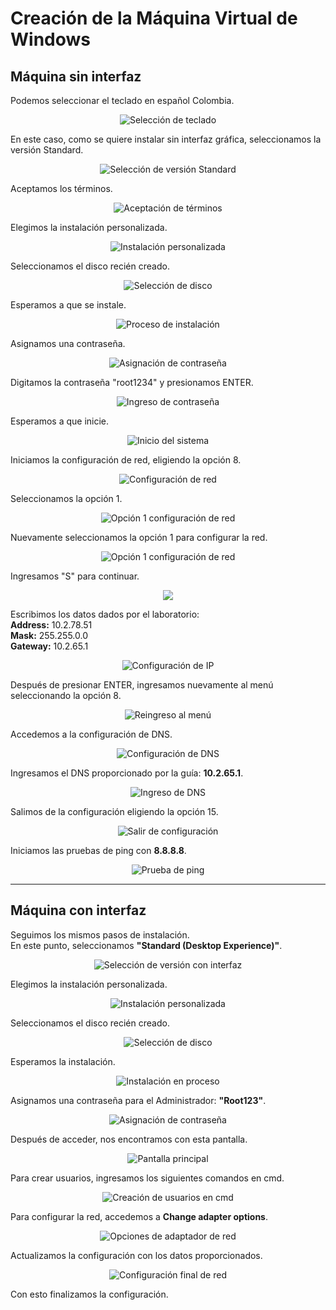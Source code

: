 # Creación de la Máquina Virtual de Windows

## Máquina sin interfaz

Podemos seleccionar el teclado en español Colombia.

<div align="center">
<img src="https://github.com/user-attachments/assets/09666b1a-a346-428e-801a-67a577c4ad2b" alt="Selección de teclado">
</div>

En este caso, como se quiere instalar sin interfaz gráfica, seleccionamos la versión Standard.

<div align="center">
<img src="https://github.com/user-attachments/assets/da526663-3a63-4d8d-9169-3b0ce9e4f3b3" alt="Selección de versión Standard">
</div>

Aceptamos los términos.

<div align="center">
<img src="https://github.com/user-attachments/assets/beb2b444-5014-46a0-b992-fe7cb0feb85e" alt="Aceptación de términos">
</div>

Elegimos la instalación personalizada.

<div align="center">
<img src="https://github.com/user-attachments/assets/3bfaa0ff-3db6-4a55-b7bc-d87f10b517b5" alt="Instalación personalizada">
</div>

Seleccionamos el disco recién creado.

<div align="center">
<img src="https://github.com/user-attachments/assets/55943cf2-80b1-41fb-858c-a7fa3b6b6e4c" alt="Selección de disco">
</div>

Esperamos a que se instale.

<div align="center">
<img src="https://github.com/user-attachments/assets/d31c719c-12b7-4dce-bc0a-7d3ffde4d45a" alt="Proceso de instalación">
</div>

Asignamos una contraseña.

<div align="center">
<img src="https://github.com/user-attachments/assets/94c9f194-e41f-4ae5-8e2e-67cd85882d41" alt="Asignación de contraseña">
</div>

Digitamos la contraseña "root1234" y presionamos ENTER.

<div align="center">
<img src="https://github.com/user-attachments/assets/68464a4f-e21b-42e1-8995-654d16c7578b" alt="Ingreso de contraseña">
</div>

Esperamos a que inicie.

<div align="center">
<img src="https://github.com/user-attachments/assets/a1fbd167-76ff-48ca-92aa-930070987e8e" alt="Inicio del sistema">
</div>

Iniciamos la configuración de red, eligiendo la opción 8.

<div align="center">
<img src="https://github.com/user-attachments/assets/efca80cd-8537-4427-8fa9-6c3116fa24b9" alt="Configuración de red">
</div>

Seleccionamos la opción 1.

<div align="center">
<img src="https://github.com/user-attachments/assets/89a8c6a5-44a8-46c3-9ae0-f093c5cf0438" alt="Opción 1 configuración de red">
</div>

Nuevamente seleccionamos la opción 1 para configurar la red.

<div align="center">
<img src="https://github.com/user-attachments/assets/e3cce41c-8481-438f-b00a-61192070f768" alt="Opción 1 configuración de red">
</div>

Ingresamos "S" para continuar.

<div align="center">
<img src="https://github.com/user-attachments/assets/bbee3e43-30ff-4367-841d-a70dead329ec">
</div>

Escribimos los datos dados por el laboratorio:  
**Address:** 10.2.78.51  
**Mask:** 255.255.0.0  
**Gateway:** 10.2.65.1  

<div align="center">
<img src="https://github.com/user-attachments/assets/9553d923-3c0d-471a-92aa-fdaf1818915c" alt="Configuración de IP">
</div>

Después de presionar ENTER, ingresamos nuevamente al menú seleccionando la opción 8.

<div align="center">
<img src="https://github.com/user-attachments/assets/a1605596-6157-4dba-bba5-c2eb086635fe" alt="Reingreso al menú">
</div>

Accedemos a la configuración de DNS.

<div align="center">
<img src="https://github.com/user-attachments/assets/1cdfb86b-dd2d-4253-bd28-5c43fc1c1e59" alt="Configuración de DNS">
</div>

Ingresamos el DNS proporcionado por la guía: **10.2.65.1**.

<div align="center">
<img src="https://github.com/user-attachments/assets/dc8b12dd-ff24-4455-aa48-2d8bfbad8d54" alt="Ingreso de DNS">
</div>

Salimos de la configuración eligiendo la opción 15.

<div align="center">
<img src="https://github.com/user-attachments/assets/5beb8399-a094-4b2e-8ed5-45b14617eb7f" alt="Salir de configuración">
</div>

Iniciamos las pruebas de ping con **8.8.8.8**.

<div align="center">
<img src="https://github.com/user-attachments/assets/6beeade2-2de1-4ac5-b1be-f7ab76d15fa0" alt="Prueba de ping">
</div>

---

## Máquina con interfaz

Seguimos los mismos pasos de instalación.  
En este punto, seleccionamos **"Standard (Desktop Experience)"**.

<div align="center">
<img src="https://github.com/user-attachments/assets/5c2d40a7-b1ba-42cb-a5e4-189606c85106" alt="Selección de versión con interfaz">
</div>

Elegimos la instalación personalizada.

<div align="center">
<img src="https://github.com/user-attachments/assets/4542a200-e900-4c12-b5c7-fc042e1bd91a" alt="Instalación personalizada">
</div>

Seleccionamos el disco recién creado.

<div align="center">
<img src="https://github.com/user-attachments/assets/58971fce-da18-4adf-b26f-af0df4e92918" alt="Selección de disco">
</div>

Esperamos la instalación.

<div align="center">
<img src="https://github.com/user-attachments/assets/7369b47c-c920-4255-ab1a-c24a41329006" alt="Instalación en proceso">
</div>

Asignamos una contraseña para el Administrador: **"Root123"**.

<div align="center">
<img src="https://github.com/user-attachments/assets/d2b1d261-0b68-4e29-84e5-19f6c32a618d" alt="Asignación de contraseña">
</div>

Después de acceder, nos encontramos con esta pantalla.

<div align="center">
<img src="https://github.com/user-attachments/assets/d7543964-1fe7-4b52-841a-3c5516a35e13" alt="Pantalla principal">
</div>

Para crear usuarios, ingresamos los siguientes comandos en cmd.

<div align="center">
<img src="https://github.com/user-attachments/assets/abb00f60-0f6c-4634-a925-e1d6eac4e25b" alt="Creación de usuarios en cmd">
</div>

Para configurar la red, accedemos a **Change adapter options**.

<div align="center">
<img src="https://github.com/user-attachments/assets/0484a2a9-b2ce-48ac-9505-ccddb5303f35" alt="Opciones de adaptador de red">
</div>

Actualizamos la configuración con los datos proporcionados.

<div align="center">
<img src="https://github.com/user-attachments/assets/38fc1b51-b22a-4d61-8bc8-d7eec43c6fad" alt="Configuración final de red">
</div>

Con esto finalizamos la configuración.
